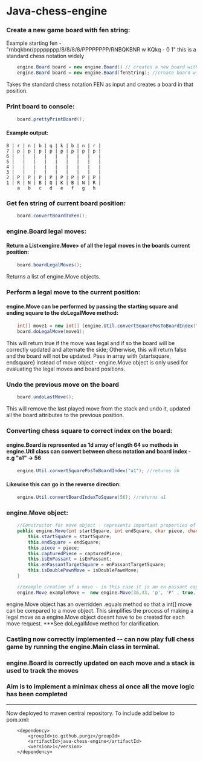 # Java-chess-engine

### Create a new game board with fen string:
Example starting fen - "rnbqkbnr/pppppppp/8/8/8/8/PPPPPPPP/RNBQKBNR w KQkq - 0 1" this is a standard chess notation widely
```java
    engine.Board board = new engine.Board() // creates a new board with the starting chess FEN
    engine.Board board = new engine.Board(fenString); //create board with custom FEN
```
Takes the standard chess notation FEN as input and creates a board in that position.


### Print board to console:

```java
    board.prettyPrintBoard();
```
#### Example output:
```
8 | r | n | b | q | k | b | n | r |
7 | p | p | p | p | p | p | p | p | 
6 |   |   |   |   |   |   |   |   | 
5 |   |   |   |   |   |   |   |   |
4 |   |   |   |   |   |   |   |   |
3 |   |   |   |   |   |   |   |   |
2 | P | P | P | P | P | P | P | P |
1 | R | N | B | Q | K | B | N | R |
    a   b   c   d   e   f   g   h
```

### Get fen string of current board position:
```java
    board.convertBoardToFen();
```

### engine.Board legal moves:

#### Return a List<engine.Move> of all the legal moves in the boards current position:
```java
    board.boardLegalMoves();
```
Returns a list of engine.Move objects.

### Perform a legal move to the current position:
#### engine.Move can be performed by passing the starting square and ending square to the doLegalMove method:
```java 
    int[] move1 = new int[] {engine.Util.convertSquarePosToBoardIndex("a2"), engine.Util.convertSquarePosToBoardIndex("a4")};
    board.doLegalMove(move1);
```
This will return true if the move was legal  and if so the board will be correctly updated and alternate the side;
Otherwise, this will return false and the board will not be updated.
Pass in array with {startsquare, endsquare} instead of move object - engine.Move object is only used for evaluating the legal moves and board positions.

### Undo the previous move on the board
```java
    board.undoLastMove();
```
This will remove the last played move from the stack and undo it, updated all the board attributes to the previous position.

### Converting chess square to correct index on the board:
#### engine.Board is represented as  1d array of length 64 so methods in engine.Util class can convert between chess notation and board index - e.g "a1" -> 56
```java
    engine.Util.convertSquarePosToBoardIndex("a1"); //returns 56
```
#### Likewise this can go in the reverse direction:
```java 
    engine.Util.convertBoardIndexToSquare(56); //returns a1
```

### engine.Move object:

```java
    //Constructor for move object - represents important properties of a move so that the move can be undone when removed from move stack
    public engine.Move(int startSquare, int endSquare, char piece, char capturedPiece, boolean isEnPassant, int enPassantTargetSquare, boolean isDoublePawnMove){
        this.startSquare = startSquare;
        this.endSquare = endSquare;
        this.piece = piece;
        this.capturedPiece = capturedPiece;
        this.isEnPassant = isEnPassant;
        this.enPassantTargetSquare = enPassantTargetSquare;
        this.isDoublePawnMove = isDoublePawnMove;
    }

    //example creation of a move - in this case it is an en passant capture move
    engine.Move exampleMove =  new engine.Move(36,43, 'p', 'P' , true, board.getEnPassantTargetSquare(), false);
```
engine.Move object has an overridden .equals method so that a int[] move can be compared to a move object. This simplifies the process of making a legal move as a engine.Move object doesnt have to be created for each move request.
***See doLegalMove method for clarification.

### Castling now correctly implemented -- can now play full chess game by running the engine.Main class in terminal.
### engine.Board is correctly updated on each move and a stack is used to track the moves
### Aim is to implement a minimax chess ai once all the move logic has been completed

---

Now deployed to maven central repository. To include add below to pom.xml:
```
    <dependency>
        <groupId>io.github.purgz</groupId>
        <artifactId>java-chess-engine</artifactId>
        <version>1</version>
    </dependency>
```
